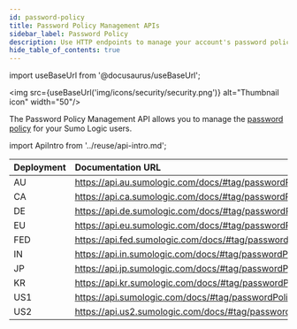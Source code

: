 ```yaml
---
id: password-policy
title: Password Policy Management APIs
sidebar_label: Password Policy
description: Use HTTP endpoints to manage your account's password policy.
hide_table_of_contents: true
---
```


import useBaseUrl from '@docusaurus/useBaseUrl';

<img src={useBaseUrl('img/icons/security/security.png')} alt="Thumbnail icon" width="50"/>

The Password Policy Management API allows you to manage the [password policy](/docs/manage/security/set-password-policy.md) for your Sumo Logic users.

import ApiIntro from '../reuse/api-intro.md';

<ApiIntro/>

| Deployment | Documentation URL                                      |
|:------------|:--------------------------------------------------------|
| AU         | https://api.au.sumologic.com/docs/#tag/passwordPolicy  |
| CA         | https://api.ca.sumologic.com/docs/#tag/passwordPolicy  |
| DE         | https://api.de.sumologic.com/docs/#tag/passwordPolicy  |
| EU         | https://api.eu.sumologic.com/docs/#tag/passwordPolicy  |
| FED        | https://api.fed.sumologic.com/docs/#tag/passwordPolicy |
| IN         | https://api.in.sumologic.com/docs/#tag/passwordPolicy  |
| JP         | https://api.jp.sumologic.com/docs/#tag/passwordPolicy  |
| KR         | https://api.kr.sumologic.com/docs/#tag/passwordPolicy  |
| US1        | https://api.sumologic.com/docs/#tag/passwordPolicy     |
| US2        | https://api.us2.sumologic.com/docs/#tag/passwordPolicy |
